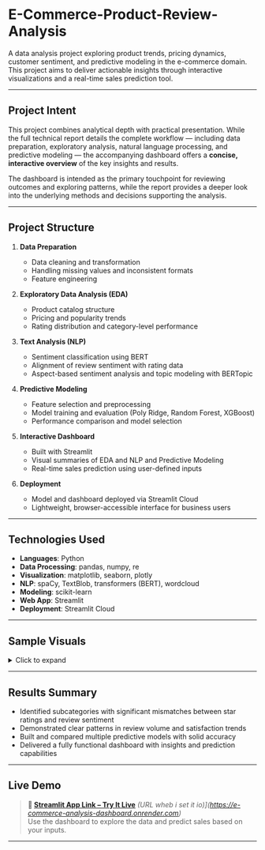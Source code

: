# E-Commerce-Product-Review-Analysis

A data analysis project exploring product trends, pricing dynamics, customer sentiment, and predictive modeling in the e-commerce domain. This project aims to deliver actionable insights through interactive visualizations and a real-time sales prediction tool.

---

## Project Intent

This project combines analytical depth with practical presentation. While the full technical report details the complete workflow — including data preparation, exploratory analysis, natural language processing, and predictive modeling — the accompanying dashboard offers a **concise, interactive overview** of the key insights and results.

The dashboard is intended as the primary touchpoint for reviewing outcomes and exploring patterns, while the report provides a deeper look into the underlying methods and decisions supporting the analysis.

---

## Project Structure

1. **Data Preparation**  
   - Data cleaning and transformation  
   - Handling missing values and inconsistent formats  
   - Feature engineering

2. **Exploratory Data Analysis (EDA)**  
   - Product catalog structure  
   - Pricing and popularity trends  
   - Rating distribution and category-level performance

3. **Text Analysis (NLP)**  
   - Sentiment classification using BERT
   - Alignment of review sentiment with rating data
   - Aspect-based sentiment analysis and topic modeling with BERTopic

4. **Predictive Modeling**  
   - Feature selection and preprocessing  
   - Model training and evaluation (Poly Ridge, Random Forest, XGBoost)  
   - Performance comparison and model selection

5. **Interactive Dashboard**  
   - Built with Streamlit  
   - Visual summaries of EDA and NLP and Predictive Modeling
   - Real-time sales prediction using user-defined inputs

6. **Deployment**  
   - Model and dashboard deployed via Streamlit Cloud  
   - Lightweight, browser-accessible interface for business users

---

## Technologies Used

- **Languages**: Python  
- **Data Processing**: pandas, numpy, re  
- **Visualization**: matplotlib, seaborn, plotly  
- **NLP**: spaCy, TextBlob, transformers (BERT), wordcloud  
- **Modeling**: scikit-learn  
- **Web App**: Streamlit  
- **Deployment**: Streamlit Cloud

---

## Sample Visuals

<details>
<summary>Click to expand</summary>

- Price vs Rating distribution by subcategory  
- Sentiment mismatch heatmaps by product category  
- Wordclouds for positive and negative review themes  
- Model performance bar charts  
- Interactive filters in dashboard

</details>

---

## Results Summary

- Identified subcategories with significant mismatches between star ratings and review sentiment  
- Demonstrated clear patterns in review volume and satisfaction trends  
- Built and compared multiple predictive models with solid accuracy  
- Delivered a fully functional dashboard with insights and prediction capabilities

---

## Live Demo

> **🔗 [Streamlit App Link – Try It Live](#)** *(URL wheb i set it io)](https://e-commerce-analysis-dashboard.onrender.com)*  
> Use the dashboard to explore the data and predict sales based on your inputs.

---


